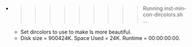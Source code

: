 * >>>>>>>>> Running inst-min-con-dircolors.sh ...
  * Set dircolors to use  to make ls more beautiful.
  * Disk size = 900424K. Space Used = 24K. Runtime = 00:00:00:00.
